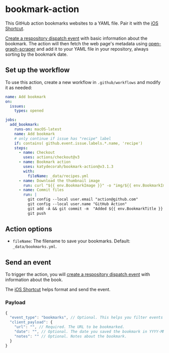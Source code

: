 # bookmark-action

This GitHub action bookmarks websites to a YAML file. Pair it with the [iOS Shortcut](shortcut/README.md).

[Create a respository dispatch event](https://docs.github.com/en/rest/repos/repos#create-a-repository-dispatch-event) with basic information about the bookmark. The action will then fetch the web page's metadata using [open-graph-scraper](https://www.npmjs.com/package/open-graph-scraper) and add it to your YAML file in your repository, always sorting by the bookmark date.

<!-- START GENERATED DOCUMENTATION -->

## Set up the workflow

To use this action, create a new workflow in `.github/workflows` and modify it as needed:

```yml
name: Add bookmark
on:
  issues:
    types: opened

jobs:
  add_bookmark:
    runs-on: macOS-latest
    name: Add bookmark
    # only continue if issue has "recipe" label
    if: contains( github.event.issue.labels.*.name, 'recipe')
    steps:
      - name: Checkout
        uses: actions/checkout@v3
      - name: Bookmark action
        uses: katydecorah/bookmark-action@v3.1.3
        with:
          fileName: _data/recipes.yml
      - name: Download the thumbnail image
        run: curl "${{ env.BookmarkImage }}" -o "img/${{ env.BookmarkImageOutput }}"
      - name: Commit files
        run: |
          git config --local user.email "action@github.com"
          git config --local user.name "GitHub Action"
          git add -A && git commit -m  "Added ${{ env.BookmarkTitle }} to recipes.yml"
          git push
```

## Action options

- `fileName`: The filename to save your bookmarks. Default: `_data/bookmarks.yml`.

<!-- END GENERATED DOCUMENTATION -->

## Send an event

To trigger the action, you will [create a respository dispatch event](https://docs.github.com/en/rest/repos/repos#create-a-repository-dispatch-event) with information about the book.

The [iOS Shortcut](shortcut/README.md) helps format and send the event.

### Payload

```js
{
  "event_type": "bookmarks", // Optional. This helps you filter events in the workflow, in case you have more than one.
  "client_payload": {
    "url": "", // Required. The URL to be bookmarked.
    "date": "", // Optional. The date you saved the bookmark in YYYY-MM-DD format. The default it today's date.
    "notes": "" // Optional. Notes about the bookmark.
  }
}
```
